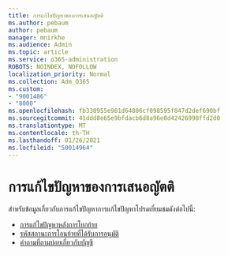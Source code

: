 ```yaml
---
title: การแก้ไขปัญหาของการเสนอญัตติ
ms.author: pebaum
author: pebaum
manager: mnirkhe
ms.audience: Admin
ms.topic: article
ms.service: o365-administration
ROBOTS: NOINDEX, NOFOLLOW
localization_priority: Normal
ms.collection: Adm_O365
ms.custom:
- "9001486"
- "8000"
ms.openlocfilehash: fb338955e981d64806cf098595f847d2def690bf
ms.sourcegitcommit: 41ddd8e65e9bfdacb6d8a96e0d42426998ffd2d0
ms.translationtype: MT
ms.contentlocale: th-TH
ms.lasthandoff: 01/26/2021
ms.locfileid: "50014964"
---
```

# <a name="mover-troubleshooting"></a>การแก้ไขปัญหาของการเสนอญัตติ

สำหรับข้อมูลเกี่ยวกับการแก้ไขปัญหาการแก้ไขปัญหาโปรดเยี่ยมชมดังต่อไปนี้:

- [การแก้ไขปัญหาหลังการโยกย้าย](https://docs.microsoft.com/sharepointmigration/mover-post-migration-troubleshooting)  
- [รหัสสถานะการโอนย้ายที่ได้รับการอนุมัติ](https://docs.microsoft.com/sharepointmigration/mover-transfer-status-codes)
- [คำถามที่ถามบ่อยเกี่ยวกับบัญชี](https://docs.microsoft.com/sharepointmigration/mover-account-faq)
